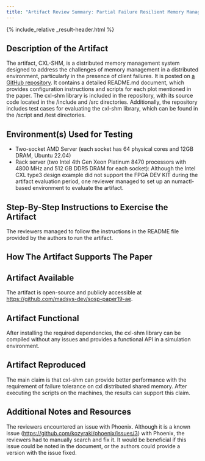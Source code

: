 ```yaml
---
title: "Artifact Review Summary: Partial Failure Resilient Memory Management System for (CXL-based) Distributed Shared Memory"
---
```


{% include_relative _result-header.html %}

## Description of the Artifact

The artifact, CXL-SHM, is a distributed memory management system designed to address the challenges of memory management in a distributed environment, particularly in the presence of client failures. 
It is posted on [a GitHub repository](https://github.com/madsys-dev/sosp-paper19-ae). 
It contains a detailed README.md document, which provides configuration instructions and scripts for each plot mentioned in the paper.
The cxl-shm library is included in the repository, with its source code located in the /include and /src directories.
Additionally, the repository includes test cases for evaluating the cxl-shm library, which can be found in the /script and /test directories.

## Environment(s) Used for Testing

* Two-socket AMD Server (each socket has 64 physical cores and 12GB DRAM, Ubuntu 22.04)
* Rack server (two Intel 4th Gen Xeon Platinum 8470 processors with 4800 MHz and 512 GB DDR5 DRAM for each socket): Although the Intel CXL type3 design example did not support the FPGA DEV KIT during the artifact evaluation period, one reviewer managed to set up an numactl-based environment to evaluate the artifact.

## Step-By-Step Instructions to Exercise the Artifact

The reviewers managed to follow the instructions in the README file provided by the authors to run the artifact.

## How The Artifact Supports The Paper

## Artifact Available
The artifact is open-source and publicly accessible at https://github.com/madsys-dev/sosp-paper19-ae.

## Artifact Functional
After installing the required dependencies, the cxl-shm library can be compiled without any issues and provides a functional API in a simulation environment.

## Artifact Reproduced
The main claim is that cxl-shm can provide better performance with the requirement of failure tolerance on cxl distributed shared memory. After executing the scripts on the machines, the results can support this claim.

## Additional Notes and Resources

The reviewers encountered an issue with Phoenix. Although it is a known issue (https://github.com/kozyraki/phoenix/issues/3) with Phoenix, the reviewers had to manually search and fix it. It would be beneficial if this issue could be noted in the document, or the authors could provide a version with the issue fixed.
